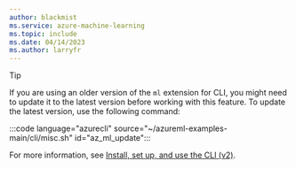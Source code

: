 ```yaml
---
author: blackmist
ms.service: azure-machine-learning
ms.topic: include
ms.date: 04/14/2023
ms.author: larryfr
---
```


> [!TIP]
> If you are using an older version of the `ml` extension for CLI, you might need to update it to the latest version before working with this feature. To update the latest version, use the following command:
>
> :::code language="azurecli" source="~/azureml-examples-main/cli/misc.sh" id="az_ml_update":::
>
> For more information, see [Install, set up, and use the CLI (v2)](../how-to-configure-cli.md).
